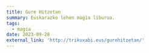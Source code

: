 ```yaml
---
title: Gure Hitzetan
summary: Euskarazko lehen magia liburua.
tags:
  - magia
date: 2023-09-28
external_link: 'http://trikuxabi.eus/gurehitzetan/'
---
```

